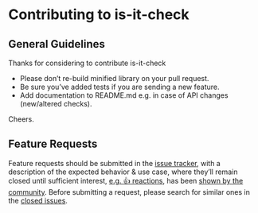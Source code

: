 # Contributing to is-it-check

## General Guidelines

Thanks for considering to contribute is-it-check

- Please don’t re-build minified library on your pull request.
- Be sure you’ve added tests if you are sending a new feature.
- Add documentation to README.md e.g. in case of API changes (new/altered checks).

Cheers.

## Feature Requests

Feature requests should be submitted in the
[issue tracker](https://github.com/evdama/is-it-check/issues), with a description of
the expected behavior & use case, where they’ll remain closed until sufficient interest,
[e.g. :+1: reactions](https://help.github.com/articles/about-discussions-in-issues-and-pull-requests/),
has been [shown by the community](https://github.com/evdama/is-it-check/issues?q=label%3A%22votes+needed%22+sort%3Areactions-%2B1-desc).
Before submitting a request, please search for similar ones in the
[closed issues](https://github.com/evdama/is-it-check/issues?q=is%3Aissue+is%3Aclosed+label%3Aenhancement).
